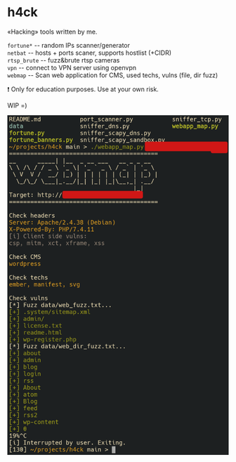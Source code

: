 # h4ck

&laquo;Hacking&raquo; tools written by me.

`fortune*` -- random IPs scanner/generator  
`netbat` -- hosts + ports scaner, supports hostlist (+CIDR)  
`rtsp_brute` -- fuzz&brute rtsp cameras  
`vpn` -- connect to VPN server using openvpn  
`webmap` -- Scan web application for CMS, used techs, vulns (file, dir fuzz)


:exclamation: Only for education purposes. Use at your own risk.

WIP =)

![fagci's webmap results](.img/webmap.png)
